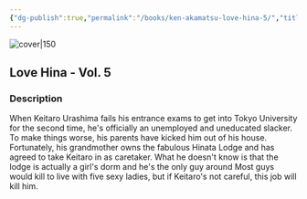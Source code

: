 ```yaml
---
{"dg-publish":true,"permalink":"/books/ken-akamatsu-love-hina-5/","title":"\"Love Hina - Especial - Vol. 5\"","tags":["manga","romance"]}
---
```




![cover|150](https://cdn.thestorygraph.com/2amrfg1a9gyt3xd4s7v71umad3p2)

## Love Hina - Vol. 5

### Description

When Keitaro Urashima fails his entrance exams to get into Tokyo University for the second time, he's officially an unemployed and uneducated slacker. To make things worse, his parents have kicked him out of his house. Fortunately, his grandmother owns the fabulous Hinata Lodge and has agreed to take Keitaro in as caretaker. What he doesn't know is that the lodge is actually a girl's dorm and he's the only guy around Most guys would kill to live with five sexy ladies, but if Keitaro's not careful, this job will kill him.
```
